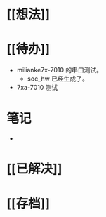 # [[想法]]

# [[待办]]
- milianke7x-7010 的串口测试。
	- soc_hw 已经生成了。
- 7xa-7010 测试
# 笔记
- 
# [[已解决]]

# [[存档]]